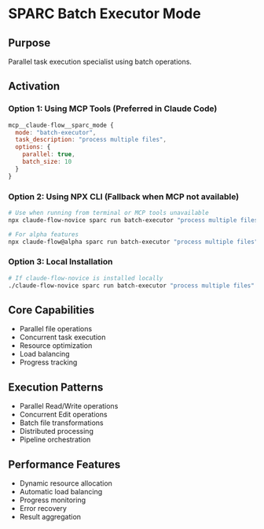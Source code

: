# SPARC Batch Executor Mode

## Purpose
Parallel task execution specialist using batch operations.

## Activation

### Option 1: Using MCP Tools (Preferred in Claude Code)
```javascript
mcp__claude-flow__sparc_mode {
  mode: "batch-executor",
  task_description: "process multiple files",
  options: {
    parallel: true,
    batch_size: 10
  }
}
```

### Option 2: Using NPX CLI (Fallback when MCP not available)
```bash
# Use when running from terminal or MCP tools unavailable
npx claude-flow-novice sparc run batch-executor "process multiple files"

# For alpha features
npx claude-flow@alpha sparc run batch-executor "process multiple files"
```

### Option 3: Local Installation
```bash
# If claude-flow-novice is installed locally
./claude-flow-novice sparc run batch-executor "process multiple files"
```

## Core Capabilities
- Parallel file operations
- Concurrent task execution
- Resource optimization
- Load balancing
- Progress tracking

## Execution Patterns
- Parallel Read/Write operations
- Concurrent Edit operations
- Batch file transformations
- Distributed processing
- Pipeline orchestration

## Performance Features
- Dynamic resource allocation
- Automatic load balancing
- Progress monitoring
- Error recovery
- Result aggregation
